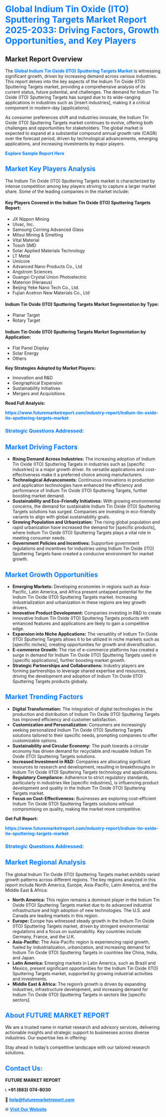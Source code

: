 <h1 style="color: #007BFF;">Global Indium Tin Oxide (ITO) Sputtering Targets Market Report 2025-2033: Driving Factors, Growth Opportunities, and Key Players</h1>

<section id="overview">
<h2>Market Report Overview</h2>
<p>The <a href="https://www.futuremarketreport.com/industry-report/indium-tin-oxide-ito-sputtering-targets-market" style="color: #007BFF; text-decoration: none;"><strong>Global Indium Tin Oxide (ITO) Sputtering Targets Market</strong></a> is witnessing significant growth, driven by increasing demand across various industries. This report delves into the key aspects of the Indium Tin Oxide (ITO) Sputtering Targets market, providing a comprehensive analysis of its current status, future potential, and challenges. The demand for Indium Tin Oxide (ITO) Sputtering Targets has surged due to its wide-ranging applications in industries such as [insert industries], making it a critical component in modern-day [applications].</p>
<p>As consumer preferences shift and industries innovate, the Indium Tin Oxide (ITO) Sputtering Targets market continues to evolve, offering both challenges and opportunities for stakeholders. The global market is expected to expand at a substantial compound annual growth rate (CAGR) over the forecast period, driven by technological advancements, emerging applications, and increasing investments by major players.</p>
</section>

<section id="overview">
<p><a href="https://www.futuremarketreport.com/request-sample/reportId=115907" style="color: #007BFF; text-decoration: none;"><strong>Explore Sample Report Here</strong></a></p>
</section>

<section id="key-players">
<h2 style="color: #007BFF;">Market Key Players Analysis</h2>
<p>The Indium Tin Oxide (ITO) Sputtering Targets market is characterized by intense competition among key players striving to capture a larger market share. Some of the leading companies in the market include:</p>
<h4>Key Players Covered in the Indium Tin Oxide (ITO) Sputtering Targets Report:</h4>
<ul><li>JX Nippon Mining</li><li>Ulvac, Inc.</li><li>Samsung Corning Advanced Glass</li><li>Mitsui Mining &amp; Smelting</li><li>Vital Material</li><li>Tosoh SMD</li><li>Solar Applied Materials Technology</li><li>LT Metal</li><li>Umicore</li><li>Advanced Nano Products Co., Ltd</li><li>Angstrom Sciences</li><li>Guangxi Crystal Union Photoelectric</li><li>Materion (Heraeus)</li><li>Beijing Yeke Nano Tech Co., Ltd.</li><li>Fujian Acetron New Materials Co., Ltd</li></ul>
<h4>Indium Tin Oxide (ITO) Sputtering Targets Market Segmentation by Type:</h4>
<ul><li>Planar Target</li><li>Rotary Target</li></ul>

<h4>Indium Tin Oxide (ITO) Sputtering Targets Market Segmentation by Application:</h4>
<ul><li>Flat Panel Display</li><li>Solar Energy</li><li>Others</li></ul>
<p><strong>Key Strategies Adopted by Market Players:</strong></p>
<ul>
<li>Innovation and R&D</li>
<li>Geographical Expansion</li>
<li>Sustainability Initiatives</li>
<li>Mergers and Acquisitions</li>
</ul>
</section>

<section>
<p><strong>Read Full Analysis: </strong></p><a href="https://www.futuremarketreport.com/industry-report/indium-tin-oxide-ito-sputtering-targets-market" style="color: #007BFF; text-decoration: none;"><strong>https://www.futuremarketreport.com/industry-report/indium-tin-oxide-ito-sputtering-targets-market</strong></a>
<h3 style="color: #007BFF;">Strategic Questions Addressed:</h3>
</section>

<section id="driving-factors">
<h2 style="color: #007BFF;">Market Driving Factors</h2>
<ul>
<li><strong>Rising Demand Across Industries:</strong> The increasing adoption of Indium Tin Oxide (ITO) Sputtering Targets in industries such as [specific industries] is a major growth driver. Its versatile applications and cost-effectiveness make it a preferred choice among manufacturers.</li>
<li><strong>Technological Advancements:</strong> Continuous innovations in production and application technologies have enhanced the efficiency and performance of Indium Tin Oxide (ITO) Sputtering Targets, further boosting market demand.</li>
<li><strong>Sustainability and Eco-Friendly Initiatives:</strong> With growing environmental concerns, the demand for sustainable Indium Tin Oxide (ITO) Sputtering Targets solutions has surged. Companies are investing in eco-friendly variants to align with global sustainability goals.</li>
<li><strong>Growing Population and Urbanization:</strong> The rising global population and rapid urbanization have increased the demand for [specific products], where Indium Tin Oxide (ITO) Sputtering Targets plays a vital role in meeting consumer needs.</li>
<li><strong>Government Policies and Incentives:</strong> Supportive government regulations and incentives for industries using Indium Tin Oxide (ITO) Sputtering Targets have created a conducive environment for market growth.</li>
</ul>
</section>

<section id="growth-opportunities">
<h2 style="color: #007BFF;">Market Growth Opportunities</h2>
<ul>
<li><strong>Emerging Markets:</strong> Developing economies in regions such as Asia-Pacific, Latin America, and Africa present untapped potential for the Indium Tin Oxide (ITO) Sputtering Targets market. Increasing industrialization and urbanization in these regions are key growth drivers.</li>
<li><strong>Innovative Product Development:</strong> Companies investing in R&D to create innovative Indium Tin Oxide (ITO) Sputtering Targets products with enhanced features and applications are likely to gain a competitive edge.</li>
<li><strong>Expansion into Niche Applications:</strong> The versatility of Indium Tin Oxide (ITO) Sputtering Targets allows it to be utilized in niche markets such as [specific niches], creating opportunities for growth and diversification.</li>
<li><strong>E-commerce Growth:</strong> The rise of e-commerce platforms has created a surge in demand for Indium Tin Oxide (ITO) Sputtering Targets used in [specific applications], further boosting market growth.</li>
<li><strong>Strategic Partnerships and Collaborations:</strong> Industry players are forming partnerships to leverage shared expertise and resources, driving the development and adoption of Indium Tin Oxide (ITO) Sputtering Targets products globally.</li>
</ul>
</section>

<section id="trending-factors">
<h2 style="color: #007BFF;">Market Trending Factors</h2>
<ul>
<li><strong>Digital Transformation:</strong> The integration of digital technologies in the production and distribution of Indium Tin Oxide (ITO) Sputtering Targets has improved efficiency and customer satisfaction.</li>
<li><strong>Customization and Personalization:</strong> Consumers are increasingly seeking personalized Indium Tin Oxide (ITO) Sputtering Targets solutions tailored to their specific needs, prompting companies to offer customizable options.</li>
<li><strong>Sustainability and Circular Economy:</strong> The push towards a circular economy has driven demand for recyclable and reusable Indium Tin Oxide (ITO) Sputtering Targets solutions.</li>
<li><strong>Increased Investment in R&D:</strong> Companies are allocating significant resources to research and development, resulting in breakthroughs in Indium Tin Oxide (ITO) Sputtering Targets technology and applications.</li>
<li><strong>Regulatory Compliance:</strong> Adherence to strict regulatory standards, particularly in industries like [specific industries], is influencing product development and quality in the Indium Tin Oxide (ITO) Sputtering Targets market.</li>
<li><strong>Focus on Cost-Effectiveness:</strong> Businesses are exploring cost-efficient Indium Tin Oxide (ITO) Sputtering Targets solutions without compromising on quality, making the market more competitive.</li>
</ul>
</section>

<section>
<p><strong>Get Full Report: </strong></p><a href="https://www.futuremarketreport.com/industry-report/indium-tin-oxide-ito-sputtering-targets-market" style="color: #007BFF; text-decoration: none;"><strong>https://www.futuremarketreport.com/industry-report/indium-tin-oxide-ito-sputtering-targets-market</strong></a>
<h3 style="color: #007BFF;">Strategic Questions Addressed:</h3>
</section>


<section id="regional-analysis">
<h2 style="color: #007BFF;">Market Regional Analysis</h2>
<p>The global Indium Tin Oxide (ITO) Sputtering Targets market exhibits varied growth patterns across different regions. The key regions analyzed in this report include North America, Europe, Asia-Pacific, Latin America, and the Middle East & Africa:</p>
<ul>
<li><strong>North America:</strong> This region remains a dominant player in the Indium Tin Oxide (ITO) Sputtering Targets market due to its advanced industrial infrastructure and high adoption of new technologies. The U.S. and Canada are leading markets in this region.</li>
<li><strong>Europe:</strong> Europe has witnessed steady growth in the Indium Tin Oxide (ITO) Sputtering Targets market, driven by stringent environmental regulations and a focus on sustainability. Key countries include Germany, France, and the U.K.</li>
<li><strong>Asia-Pacific:</strong> The Asia-Pacific region is experiencing rapid growth, fueled by industrialization, urbanization, and increasing demand for Indium Tin Oxide (ITO) Sputtering Targets in countries like China, India, and Japan.</li>
<li><strong>Latin America:</strong> Emerging markets in Latin America, such as Brazil and Mexico, present significant opportunities for the Indium Tin Oxide (ITO) Sputtering Targets market, supported by growing industrial activities and investments.</li>
<li><strong>Middle East & Africa:</strong> The region’s growth is driven by expanding industries, infrastructure development, and increasing demand for Indium Tin Oxide (ITO) Sputtering Targets in sectors like [specific sectors].</li>
</ul>
</section>

<footer>
<h2 style="color: #007BFF;">About FUTURE MARKET REPORT</h2>
<p>We are a trusted name in market research and advisory services, delivering actionable insights and strategic support to businesses across diverse industries. Our expertise lies in offering:</p>

<p>Stay ahead in today’s competitive landscape with our tailored research solutions.</p>

<h2 style="color: #007BFF;">Contact Us:</h2>
<p><strong>FUTURE MARKET REPORT</strong></p>
<p>📞 <strong>+91 (883) 074-8030</strong></p>
<p>📧 <strong><a href="mailto:help@futuremarketreport.com" style="color: #007BFF;">help@futuremarketreport.com</a></strong></p>
<p>🌐 <strong><a href="https://www.futuremarketreport.com/" style="color: #007BFF;">Visit Our Website</a></strong></p>
</footer>